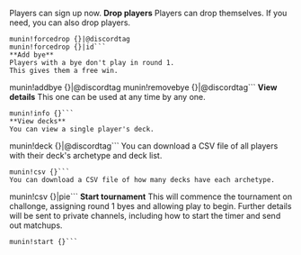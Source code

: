 
Players can sign up now.
**Drop players**
Players can drop themselves.
If you need, you can also drop players.
```
munin!forcedrop {}|@discordtag
munin!forcedrop {}|id```
**Add bye**
Players with a bye don't play in round 1.
This gives them a free win.
```
munin!addbye {}|@discordtag
munin!removebye {}|@discordtag```
**View details**
This one can be used at any time by any one.
```
munin!info {}```
**View decks**
You can view a single player's deck.
```
munin!deck {}|@discordtag```
You can download a CSV file of all players with their deck's archetype and deck list.
```
munin!csv {}```
You can download a CSV file of how many decks have each archetype.
```
munin!csv {}|pie```
**Start tournament**
This will commence the tournament on challonge, assigning round 1 byes and allowing play to begin.
Further details will be sent to private channels, including how to start the timer and send out matchups.
```
munin!start {}```
